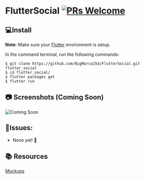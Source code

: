 # FlutterSocial  [![PRs Welcome](https://img.shields.io/badge/PRs-welcome-brightgreen.svg?style=flat-square)](http://makeapullrequest.com)

## 💻Install
**Note**: Make sure your [Flutter](https://flutter.dev) environment is setup.


In the command terminal, run the following commands:

    $ git clone https://github.com/BigMarco254/FlutterSocial.git flutter_social
    $ cd flutter_social/
    $ flutter packages get
    $ flutter run

## 📷 Screenshots (Coming Soon)
![Coming Soon](https://via.placeholder.com/200x400.png?text=Coming+Soon!)

## 🤔Issues:
 * None yet! 🙏

## 📚 Resources
[Mockups](https://www.ls.graphics/free/minimalistic-smartphones-mockups)